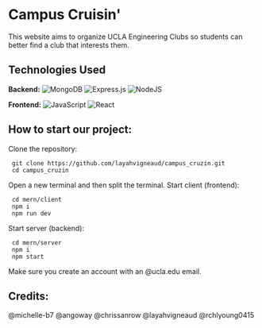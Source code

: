# Campus Cruisin' 
This website aims to organize UCLA Engineering Clubs so students can better find a club that interests them.

## Technologies Used
**Backend:** ![MongoDB](https://img.shields.io/badge/MongoDB-%234ea94b.svg?style=for-the-badge&logo=mongodb&logoColor=white) ![Express.js](https://img.shields.io/badge/express.js-%23404d59.svg?style=for-the-badge&logo=express&logoColor=%2361DAFB) ![NodeJS](https://img.shields.io/badge/node.js-6DA55F?style=for-the-badge&logo=node.js&logoColor=white)

**Frontend:** ![JavaScript](https://img.shields.io/badge/javascript-%23323330.svg?style=for-the-badge&logo=javascript&logoColor=%23F7DF1E)
![React](https://img.shields.io/badge/react-%2320232a.svg?style=for-the-badge&logo=react&logoColor=%2361DAFB)

## How to start our project:
Clone the repository: 

     git clone https://github.com/layahvigneaud/campus_cruzin.git
     cd campus_cruzin
     
Open a new terminal and then split the terminal.
Start client (frontend):

     cd mern/client
     npm i
     npm run dev

Start server (backend):

     cd mern/server
     npm i
     npm start

Make sure you create an account with an @ucla.edu email.

## Credits:
@michelle-b7
@angoway
@chrissanrow
@layahvigneaud
@rchlyoung0415
